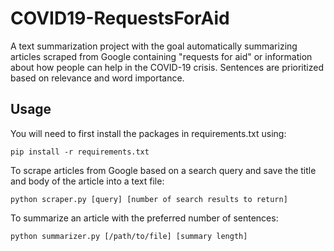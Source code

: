 # COVID19-RequestsForAid

A text summarization project with the goal automatically summarizing articles scraped from Google containing "requests for aid" or information about how people can help in the COVID-19 crisis. Sentences are prioritized based on relevance and word importance.

## Usage

You will need to first install the packages in requirements.txt using:
```
pip install -r requirements.txt 
```

To scrape articles from Google based on a search query and save the title and body of the article into a text file:
```
python scraper.py [query] [number of search results to return]
```

To summarize an article with the preferred number of sentences:
```
python summarizer.py [/path/to/file] [summary length]
```